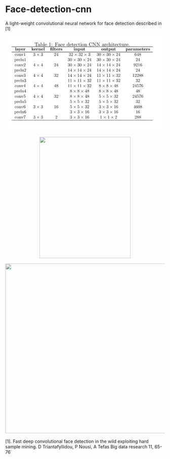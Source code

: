 # Face-detection-cnn

A light-weight convolutional neural network for face detection described in [1]


<p align="center">
<img  src="https://github.com/danaitri/Face-detection-cnn/blob/master/Getting%20started.tex-page-001.jpg">
</p>

<p align="center">
<img width="288" height="384" src="https://github.com/danaitri/papers/blob/master/BigDataResearch/FDDB000000.jpg">
</p>

<p align="center">
<img width="717" height="537" src="https://github.com/danaitri/papers/blob/master/BigDataResearch/detection_examples/12_Group_Group_12_Group_Group_12_201.jpg.jpgdetected00.jpg">
</p>

[1]. Fast deep convolutional face detection in the wild exploiting hard sample mining. D Triantafyllidou, P Nousi, A Tefas Big data research 11, 65-76



